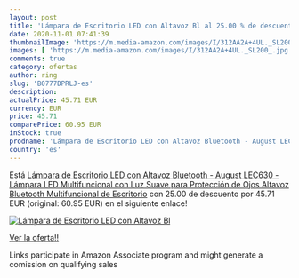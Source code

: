 ```yaml
---
layout: post
title: 'Lámpara de Escritorio LED con Altavoz Bl al 25.00 % de descuento'
date: 2020-11-01 07:41:39
thumbnailImage: 'https://m.media-amazon.com/images/I/312AA2A+4UL._SL200_.jpg'
images: [ 'https://m.media-amazon.com/images/I/312AA2A+4UL._SL200_.jpg' ]
comments: true
category: ofertas
author: ring
slug: 'B0777DPRLJ-es'
description:
actualPrice: 45.71 EUR
currency: EUR
price: 45.71
comparePrice: 60.95 EUR
inStock: true
prodname: 'Lámpara de Escritorio LED con Altavoz Bluetooth - August LEC630 - Lámpara LED Multifuncional con Luz Suave para Protección de Ojos Altavoz Bluetooth Multifuncional de Escritorio'
country: 'es'
---
```


Está [Lámpara de Escritorio LED con Altavoz Bluetooth - August LEC630 - Lámpara LED Multifuncional con Luz Suave para Protección de Ojos Altavoz Bluetooth Multifuncional de Escritorio](https://www.amazon.es/dp/B0777DPRLJ/?tag=tolees-21) con 25.00 de descuento por 45.71 EUR (original: 60.95 EUR) en el siguiente enlace!

[![Lámpara de Escritorio LED con Altavoz Bl](https://m.media-amazon.com/images/I/312AA2A+4UL._SL200_.jpg)](https://www.amazon.es/dp/B0777DPRLJ/?tag=tolees-21)

[Ver la oferta!!](https://www.amazon.es/dp/B0777DPRLJ/?tag=tolees-21)

Links participate in Amazon Associate program and might generate a comission on qualifying sales


